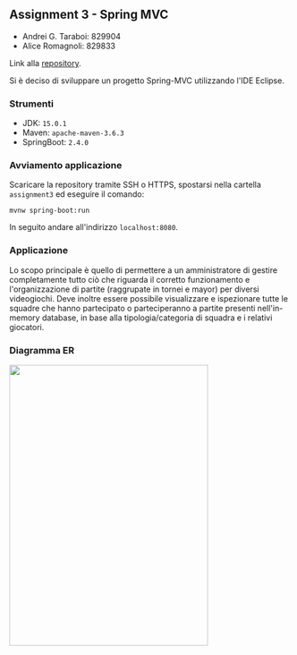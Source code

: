 ## Assignment 3 - Spring MVC

- Andrei G. Taraboi: 829904
- Alice Romagnoli: 829833

Link alla <a href="https://gitlab.com/conerns/2020_assignment3_frontend"> repository</a>.

Si è deciso di sviluppare un progetto Spring-MVC utilizzando l'IDE Eclipse.

### Strumenti
- JDK: `15.0.1`
- Maven: `apache-maven-3.6.3`
- SpringBoot: `2.4.0`

### Avviamento applicazione
Scaricare la repository tramite SSH o HTTPS, spostarsi nella cartella `assignment3` ed eseguire il comando:
```
mvnw spring-boot:run
```
In seguito andare all'indirizzo `localhost:8080`.

### Applicazione
Lo scopo principale è quello di permettere a un amministratore di gestire completamente tutto ciò che riguarda il corretto funzionamento e l'organizzazione di partite (raggrupate in tornei e mayor) per diversi videogiochi.
Deve inoltre essere possibile visualizzare e ispezionare tutte le squadre che hanno partecipato o parteciperanno a partite presenti nell'in-memory database, in base alla tipologia/categoria di squadra e i relativi giocatori.

### Diagramma ER
<img src="https://i.ibb.co/KGZFsTr/diagramma-nuovo.png" width="355" height="502">
